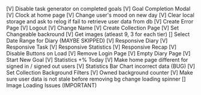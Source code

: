 [V] Disable task generator on completed goals
[V] Goal Completion Modal
[V] Clock at home page
[V] Change user's mood on new day
[V] Clear local storage and ask to relog if fail to retrieve user data from db
[V] Create Error Page
[V] Logout
[V] Change Name
[V] Create Collection Page
[V] Set Changeable backround
[V] Get images (atleast 9, 3 for each tier)
[] Select Date Range for Diary (MAYBE SKIPPED)
[V] Responsive Diary
[V] Responsive Task
[V] Responsive Statistics
[V] Responsive Recap
[V] Disable Buttons on Load
[V] Remove Login Page
[V] Empty Diary Page
[V] Start New Goal
[V] Statistics +% Today
[V] Make home page different for signed in / signed out users
[V] Statistics Bar Chart incorrect data (BUG)
[V] Set Collection Background Filters
[V] Owned background counter
[V] Make sure user data is not stale before removing bg change loading spinner
[] Image Loading Issues (IMPORTANT)